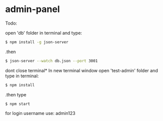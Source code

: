 # admin-panel

  Todo:


  open 'db' folder in terminal and type:

```sh
$ npm install -g json-server
```
.then
```sh
$ json-server --watch db.json --port 3001
```

dont close terminal*
In new terminal window open 'test-admin' folder
and type in terminal:

```sh
$ npm install
```
.then type

```sh
$ npm start
```

for login username use:  admin123
